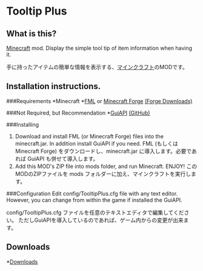 Tooltip Plus
============

What is this?
---------------
[Minecraft](http://minecraft.net/) mod. Display the simple tool tip of item information when having it.

手に持ったアイテムの簡単な情報を表示する、[マインクラフト](http://minecraft.net/)のMODです。

Installation instructions.
---------------

###Requirements
*Minecraft
*[FML](https://github.com/cpw/FML) or [Minecraft Forge](http://minecraftforge.net/) [(Forge Downloads)](http://files.minecraftforge.net/)

###Not Required, but Recommendation
*[GuiAPI](http://www.minecraftforum.net/topic/612536-) [(GitHub)](https://github.com/ShaRose/GuiAPI/)

###Installing
1. Download and install FML (or Minecraft Forge) files into the minecraft.jar. In addition install GuiAPI if you need.
FML (もしくは Minecraft Forge) をダウンロードし、minecraft.jar に導入します。必要であれば GuiAPI も併せて導入します。
2. Add this MOD's ZIP file into mods folder, and run Minecraft. ENJOY!
このMODのZIPファイルを mods フォルダーに加え、マインクラフトを実行します。

###Configuration
Edit config/TooltipPlus.cfg file with any text editor.
However, you can change from within the game if installed the GuiAPI.

config/TooltipPlus.cfg ファイルを任意のテキストエディタで編集してください。
ただしGuiAPIを導入しているのであれば、ゲーム内からの変更が出来ます。

Downloads
---------------
*[Downloads](http://goo.gl/aThkh)